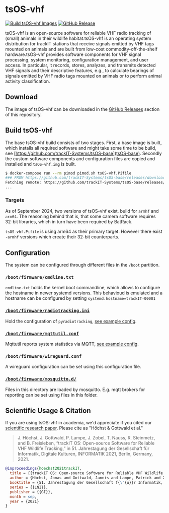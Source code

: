 # tsOS-vhf
[![Build tsOS-vhf Images](https://github.com/trackIT-Systems/tsOS-vhf/actions/workflows/build.yml/badge.svg)](https://github.com/trackIT-Systems/tsOS-vhf/actions/workflows/build.yml)
[![GitHub Release](https://img.shields.io/github/v/release/trackIT-Systems/tsOS-vhf)](https://github.com/trackIT-Systems/tsOS-vhf/releases/latest)

tsOS-vhf is an open-source software for reliable VHF radio tracking of (small) animals in their wildlife habitat.tsOS-vhf is an operating system distribution for trackIT stations that receive signals emitted by VHF tags mounted on animals and are built from low-cost commodity-off-the-shelf hardware.tsOS-vhf provides software components for VHF signal processing, system monitoring, configuration management, and user access. In particular, it records, stores, analyzes, and transmits detected VHF signals and their descriptive features, e.g., to calculate bearings of signals emitted by VHF radio tags mounted on animals or to perform animal activity classification. 


## Download

The image of tsOS-vhf can be downloaded in the [GitHub Releases](https://github.com/trackIT-Systems/tsOS-vhf/releases) section of this repository. 

## Build tsOS-vhf

The base tsOS-vhf build consists of two stages. First, a base image is built, which installs all required software and might take some time to be build, see [https://github.com/trackIT-Systems/tsOS-base](tsOS-base). Secondly the custom software components and configuration files are copied and installed and `tsOS-vhf.img` is built. 

```sh
$ docker-compose run --rm pimod pimod.sh tsOS-vhf.Pifile
### FROM https://github.com/trackIT-Systems/tsOS-base/releases/download/2024.07.2/tsOS-base-arm64-2024.07.2.zip
Fetching remote: https://github.com/trackIT-Systems/tsOS-base/releases/download/2024.07.2/tsOS-base-arm64-2024.07.2.zip
...
```

### Targets

As of September 2024, two versions of tsOS-vhf exist, build for `armhf` and `arm64`. The reasoning behind that is, that some camera software requires 32-bit libraries, which in turn have been required by BatRack. 

`tsOS-vhf.Pifile` is using arm64 as their primary target. However there exist `-armhf` versions which create their 32-bit counterparts. 

## Configuration

The system can be configured through different files in the `/boot` partition.

### `/boot/firmware/cmdline.txt`

`cmdline.txt` holds the kernel boot commandline, which allows to configure the hostname in newer systemd versions. This behavioud is emulated and a hostname can be configured by setting `systemd.hostname=trackIT-00001`

### [`/boot/firmware/radiotracking.ini`](boot/firmware/radiotracking.ini)

Hold the configuration of `pyradiotracking`, [see example config](https://github.com/trackIT-Systems/pyradiotracking/blob/main/etc/radiotracking.ini).

### [`/boot/firmware/mqttutil.conf`](boot/firmware/mqttutil.conf)

Mqttutil reports system statistics via MQTT, [see example config](https://github.com/trackIT-Systems/pymqttutil/blob/main/etc/mqttutil.conf).


### `/boot/firmware/wireguard.conf`

A wireguard configuration can be set using this configuration file. 

### [`/boot/firmware/mosquitto.d/`](boot/firmware/mosquitto.d/)

Files in this directory are loaded by mosquitto. E.g. mqtt brokers for reporting can be set using files in this folder.

## Scientific Usage & Citation

If you are using tsOS-vhf in academia, we'd appreciate if you cited our [scientific research paper](https://jonashoechst.de/assets/papers/hoechst2021tRackIT.pdf). Please cite as "Höchst & Gottwald et al."

> J. Höchst, J. Gottwald, P. Lampe, J. Zobel, T. Nauss, R. Steinmetz, and B. Freisleben, “trackIT OS: Open-source Software for Reliable VHF Wildlife Tracking,” in 51. Jahrestagung der Gesellschaft für Informatik, Digitale Kulturen, INFORMATIK 2021, Berlin, Germany, 2021.

```bibtex
@inproceedings{hoechst2021trackIT,
  title = {{trackIT OS: Open-source Software for Reliable VHF Wildlife Tracking}},
  author = {Höchst, Jonas and Gottwald, Jannis and Lampe, Patrick and Zobel, Julian and Nauss, Thomas and Steinmetz, Ralf and Freisleben, Bernd},
  booktitle = {51. Jahrestagung der Gesellschaft f{\"{u}}r Informatik, Digitale Kulturen, {INFORMATIK} 2021, Berlin, Germany},
  series = {{LNI}},
  publisher = {{GI}},
  month = sep,
  year = {2021}
}
```
